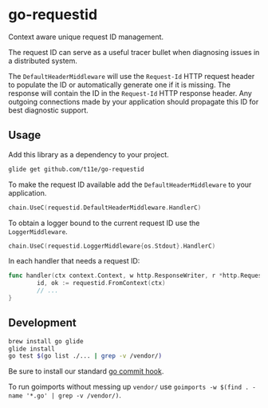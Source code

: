 # go-requestid

Context aware unique request ID management.

The request ID can serve as a useful tracer bullet when diagnosing issues in a distributed system.

The `DefaultHeaderMiddleware` will use the `Request-Id` HTTP request header to populate the ID or automatically
generate one if it is missing. The response will contain the ID in the `Request-Id` HTTP response header. Any outgoing
connections made by your application should propagate this ID for best diagnostic support.

## Usage

Add this library as a dependency to your project.

```bash
glide get github.com/t11e/go-requestid
```

To make the request ID available add the `DefaultHeaderMiddleware` to your application.

```go
chain.UseC(requestid.DefaultHeaderMiddleware.HandlerC)
```

To obtain a logger bound to the current request ID use the `LoggerMiddleware`.

```go
chain.UseC(requestid.LoggerMiddleware{os.Stdout}.HandlerC)
```

In each handler that needs a request ID:

```go
func handler(ctx context.Context, w http.ResponseWriter, r *http.Request) {
        id, ok := requestid.FromContext(ctx)
        // ...
}
```

## Development

```bash
brew install go glide
glide install
go test $(go list ./... | grep -v /vendor/)
```

Be sure to install our standard [go commit hook](https://github.com/t11e/development-environment#golang-checks).

To run goimports without messing up `vendor/` use `goimports -w $(find . -name '*.go' | grep -v /vendor/)`.
